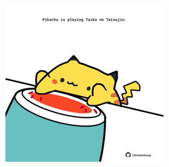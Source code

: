 <!-- built at 08/08/2025, 23:00:33 UTC -->
<p align="center">
  <img width="500" height="500" src="./ReadmeImage.svg">
</p>
